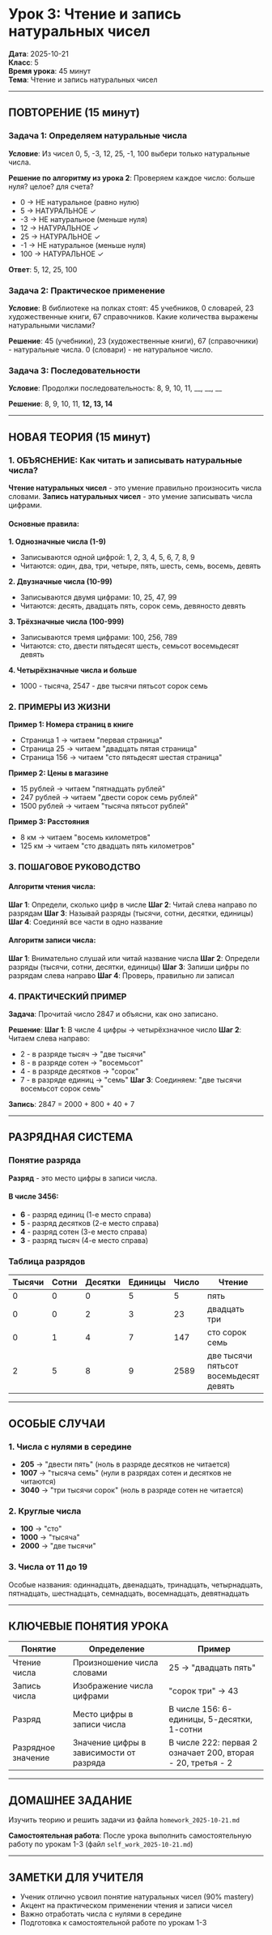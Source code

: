 # Урок 3: Чтение и запись натуральных чисел

**Дата**: 2025-10-21  
**Класс**: 5  
**Время урока**: 45 минут  
**Тема**: Чтение и запись натуральных чисел

---

## ПОВТОРЕНИЕ (15 минут)

### Задача 1: Определяем натуральные числа
**Условие**: Из чисел 0, 5, -3, 12, 25, -1, 100 выбери только натуральные числа.

**Решение по алгоритму из урока 2**:
Проверяем каждое число: больше нуля? целое? для счета?
- 0 → НЕ натуральное (равно нулю)
- 5 → НАТУРАЛЬНОЕ ✓
- -3 → НЕ натуральное (меньше нуля)
- 12 → НАТУРАЛЬНОЕ ✓
- 25 → НАТУРАЛЬНОЕ ✓
- -1 → НЕ натуральное (меньше нуля)
- 100 → НАТУРАЛЬНОЕ ✓

**Ответ**: 5, 12, 25, 100

### Задача 2: Практическое применение
**Условие**: В библиотеке на полках стоят: 45 учебников, 0 словарей, 23 художественные книги, 67 справочников. Какие количества выражены натуральными числами?

**Решение**: 45 (учебники), 23 (художественные книги), 67 (справочники) - натуральные числа. 0 (словари) - не натуральное число.

### Задача 3: Последовательности
**Условие**: Продолжи последовательность: 8, 9, 10, 11, __, __, __

**Решение**: 8, 9, 10, 11, **12, 13, 14**

---

## НОВАЯ ТЕОРИЯ (15 минут)

### 1. ОБЪЯСНЕНИЕ: Как читать и записывать натуральные числа?

**Чтение натуральных чисел** - это умение правильно произносить числа словами.
**Запись натуральных чисел** - это умение записывать числа цифрами.

#### Основные правила:

**1. Однозначные числа (1-9)**
- Записываются одной цифрой: 1, 2, 3, 4, 5, 6, 7, 8, 9
- Читаются: один, два, три, четыре, пять, шесть, семь, восемь, девять

**2. Двузначные числа (10-99)**
- Записываются двумя цифрами: 10, 25, 47, 99
- Читаются: десять, двадцать пять, сорок семь, девяносто девять

**3. Трёхзначные числа (100-999)**
- Записываются тремя цифрами: 100, 256, 789
- Читаются: сто, двести пятьдесят шесть, семьсот восемьдесят девять

**4. Четырёхзначные числа и больше**
- 1000 - тысяча, 2547 - две тысячи пятьсот сорок семь

### 2. ПРИМЕРЫ ИЗ ЖИЗНИ

**Пример 1: Номера страниц в книге**
- Страница 1 → читаем "первая страница"
- Страница 25 → читаем "двадцать пятая страница"
- Страница 156 → читаем "сто пятьдесят шестая страница"

**Пример 2: Цены в магазине**
- 15 рублей → читаем "пятнадцать рублей"
- 247 рублей → читаем "двести сорок семь рублей"
- 1500 рублей → читаем "тысяча пятьсот рублей"

**Пример 3: Расстояния**
- 8 км → читаем "восемь километров"
- 125 км → читаем "сто двадцать пять километров"

### 3. ПОШАГОВОЕ РУКОВОДСТВО

#### Алгоритм чтения числа:

**Шаг 1**: Определи, сколько цифр в числе
**Шаг 2**: Читай слева направо по разрядам
**Шаг 3**: Называй разряды (тысячи, сотни, десятки, единицы)
**Шаг 4**: Соединяй все части в одно название

#### Алгоритм записи числа:

**Шаг 1**: Внимательно слушай или читай название числа
**Шаг 2**: Определи разряды (тысячи, сотни, десятки, единицы)
**Шаг 3**: Запиши цифры по разрядам слева направо
**Шаг 4**: Проверь, правильно ли записал

### 4. ПРАКТИЧЕСКИЙ ПРИМЕР

**Задача**: Прочитай число 2847 и объясни, как оно записано.

**Решение**:
**Шаг 1**: В числе 4 цифры → четырёхзначное число
**Шаг 2**: Читаем слева направо:
- 2 - в разряде тысяч → "две тысячи"
- 8 - в разряде сотен → "восемьсот"  
- 4 - в разряде десятков → "сорок"
- 7 - в разряде единиц → "семь"
**Шаг 3**: Соединяем: "две тысячи восемьсот сорок семь"

**Запись**: 2847 = 2000 + 800 + 40 + 7

---

## РАЗРЯДНАЯ СИСТЕМА

### Понятие разряда

**Разряд** - это место цифры в записи числа.

#### В числе 3456:
- **6** - разряд единиц (1-е место справа)
- **5** - разряд десятков (2-е место справа)  
- **4** - разряд сотен (3-е место справа)
- **3** - разряд тысяч (4-е место справа)

### Таблица разрядов

| Тысячи | Сотни | Десятки | Единицы | Число | Чтение |
|--------|-------|---------|---------|-------|---------|
| 0 | 0 | 0 | 5 | 5 | пять |
| 0 | 0 | 2 | 3 | 23 | двадцать три |
| 0 | 1 | 4 | 7 | 147 | сто сорок семь |
| 2 | 5 | 8 | 9 | 2589 | две тысячи пятьсот восемьдесят девять |

---

## ОСОБЫЕ СЛУЧАИ

### 1. Числа с нулями в середине
- **205** → "двести пять" (ноль в разряде десятков не читается)
- **1007** → "тысяча семь" (нули в разрядах сотен и десятков не читаются)
- **3040** → "три тысячи сорок" (ноль в разряде сотен не читается)

### 2. Круглые числа
- **100** → "сто"
- **1000** → "тысяча"
- **2000** → "две тысячи"

### 3. Числа от 11 до 19
Особые названия: одиннадцать, двенадцать, тринадцать, четырнадцать, пятнадцать, шестнадцать, семнадцать, восемнадцать, девятнадцать

---

## КЛЮЧЕВЫЕ ПОНЯТИЯ УРОКА

| Понятие | Определение | Пример |
|---------|-------------|---------|
| Чтение числа | Произношение числа словами | 25 → "двадцать пять" |
| Запись числа | Изображение числа цифрами | "сорок три" → 43 |
| Разряд | Место цифры в записи числа | В числе 156: 6-единицы, 5-десятки, 1-сотни |
| Разрядное значение | Значение цифры в зависимости от разряда | В числе 222: первая 2 означает 200, вторая - 20, третья - 2 |

---

## ДОМАШНЕЕ ЗАДАНИЕ

Изучить теорию и решить задачи из файла `homework_2025-10-21.md`

**Самостоятельная работа**: После урока выполнить самостоятельную работу по урокам 1-3 (файл `self_work_2025-10-21.md`)

---

## ЗАМЕТКИ ДЛЯ УЧИТЕЛЯ

- Ученик отлично усвоил понятие натуральных чисел (90% mastery)
- Акцент на практическом применении чтения и записи чисел
- Важно отработать числа с нулями в середине
- Подготовка к самостоятельной работе по урокам 1-3
